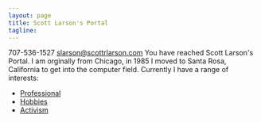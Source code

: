 ```yaml
---
layout: page
title: Scott Larson's Portal
tagline:
---
```

707-536-1527
slarson@scottrlarson.com
You have reached Scott Larson's Portal.
I am orginally from Chicago, in 1985 I moved to Santa Rosa, California to get into the computer field.
Currently I have a range of interests:

- [Professional](professional/index.html)
- [Hobbies](hobbies/index.html)
- [Activism](activism/index.html)
